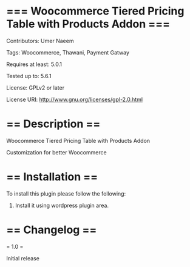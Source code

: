 # === Woocommerce Tiered Pricing Table with Products Addon ===

Contributors: Umer Naeem

Tags: Woocommerce, Thawani, Payment Gatway

Requires at least: 5.0.1

Tested up to: 5.6.1

License: GPLv2 or later

License URI: http://www.gnu.org/licenses/gpl-2.0.html



# == Description ==

Woocommerce Tiered Pricing Table with Products Addon

Customization for better Woocommerce

# == Installation ==

To install this plugin please follow the following:

1. Install it using wordpress plugin area.

# == Changelog ==

= 1.0 =

Initial release

